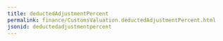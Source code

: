 ```yaml
---
title: deductedAdjustmentPercent
permalink: finance/CustomsValuation.deductedAdjustmentPercent.html
jsonid: deductedadjustmentpercent
---
```

